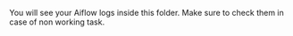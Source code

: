 You will see your Aiflow logs inside this folder. Make sure to check them in case of non working task.